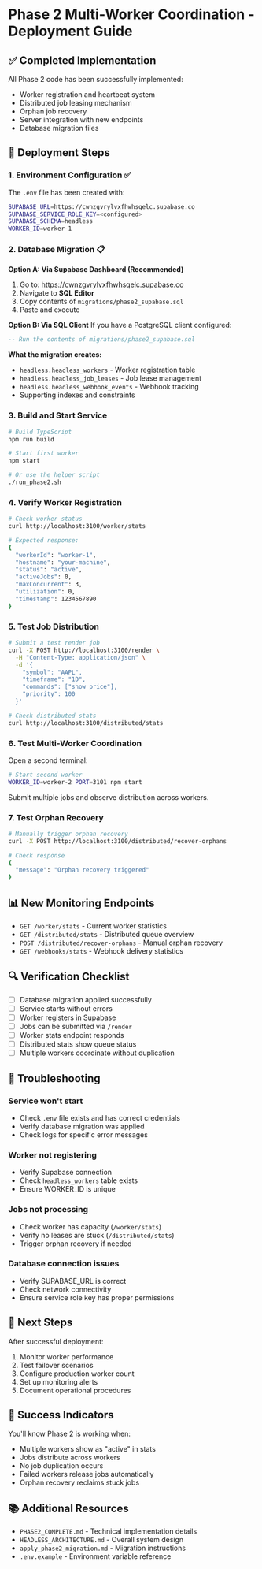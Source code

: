 # Phase 2 Multi-Worker Coordination - Deployment Guide

## ✅ Completed Implementation

All Phase 2 code has been successfully implemented:
- Worker registration and heartbeat system
- Distributed job leasing mechanism
- Orphan job recovery
- Server integration with new endpoints
- Database migration files

## 🚀 Deployment Steps

### 1. Environment Configuration ✅
The `.env` file has been created with:
```bash
SUPABASE_URL=https://cwnzgvrylvxfhwhsqelc.supabase.co
SUPABASE_SERVICE_ROLE_KEY=<configured>
SUPABASE_SCHEMA=headless
WORKER_ID=worker-1
```

### 2. Database Migration 📋

**Option A: Via Supabase Dashboard (Recommended)**
1. Go to: https://cwnzgvrylvxfhwhsqelc.supabase.co
2. Navigate to **SQL Editor**
3. Copy contents of `migrations/phase2_supabase.sql`
4. Paste and execute

**Option B: Via SQL Client**
If you have a PostgreSQL client configured:
```sql
-- Run the contents of migrations/phase2_supabase.sql
```

**What the migration creates:**
- `headless.headless_workers` - Worker registration table
- `headless.headless_job_leases` - Job lease management
- `headless.headless_webhook_events` - Webhook tracking
- Supporting indexes and constraints

### 3. Build and Start Service

```bash
# Build TypeScript
npm run build

# Start first worker
npm start

# Or use the helper script
./run_phase2.sh
```

### 4. Verify Worker Registration

```bash
# Check worker status
curl http://localhost:3100/worker/stats

# Expected response:
{
  "workerId": "worker-1",
  "hostname": "your-machine",
  "status": "active",
  "activeJobs": 0,
  "maxConcurrent": 3,
  "utilization": 0,
  "timestamp": 1234567890
}
```

### 5. Test Job Distribution

```bash
# Submit a test render job
curl -X POST http://localhost:3100/render \
  -H "Content-Type: application/json" \
  -d '{
    "symbol": "AAPL",
    "timeframe": "1D",
    "commands": ["show price"],
    "priority": 100
  }'

# Check distributed stats
curl http://localhost:3100/distributed/stats
```

### 6. Test Multi-Worker Coordination

Open a second terminal:
```bash
# Start second worker
WORKER_ID=worker-2 PORT=3101 npm start
```

Submit multiple jobs and observe distribution across workers.

### 7. Test Orphan Recovery

```bash
# Manually trigger orphan recovery
curl -X POST http://localhost:3100/distributed/recover-orphans

# Check response
{
  "message": "Orphan recovery triggered"
}
```

## 📊 New Monitoring Endpoints

- `GET /worker/stats` - Current worker statistics
- `GET /distributed/stats` - Distributed queue overview
- `POST /distributed/recover-orphans` - Manual orphan recovery
- `GET /webhooks/stats` - Webhook delivery statistics

## 🔍 Verification Checklist

- [ ] Database migration applied successfully
- [ ] Service starts without errors
- [ ] Worker registers in Supabase
- [ ] Jobs can be submitted via `/render`
- [ ] Worker stats endpoint responds
- [ ] Distributed stats show queue status
- [ ] Multiple workers coordinate without duplication

## 🐛 Troubleshooting

### Service won't start
- Check `.env` file exists and has correct credentials
- Verify database migration was applied
- Check logs for specific error messages

### Worker not registering
- Verify Supabase connection
- Check `headless_workers` table exists
- Ensure WORKER_ID is unique

### Jobs not processing
- Check worker has capacity (`/worker/stats`)
- Verify no leases are stuck (`/distributed/stats`)
- Trigger orphan recovery if needed

### Database connection issues
- Verify SUPABASE_URL is correct
- Check network connectivity
- Ensure service role key has proper permissions

## 📝 Next Steps

After successful deployment:
1. Monitor worker performance
2. Test failover scenarios
3. Configure production worker count
4. Set up monitoring alerts
5. Document operational procedures

## 🎉 Success Indicators

You'll know Phase 2 is working when:
- Multiple workers show as "active" in stats
- Jobs distribute across workers
- No job duplication occurs
- Failed workers release jobs automatically
- Orphan recovery reclaims stuck jobs

## 📚 Additional Resources

- `PHASE2_COMPLETE.md` - Technical implementation details
- `HEADLESS_ARCHITECTURE.md` - Overall system design
- `apply_phase2_migration.md` - Migration instructions
- `.env.example` - Environment variable reference